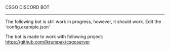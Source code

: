 CSGO DISCORD BOT
___
The following bot is still work in progress, however, it should work. Edit the 'config.example.json'

The bot is made to work with following project: https://github.com/lkrumpak/csgoserver